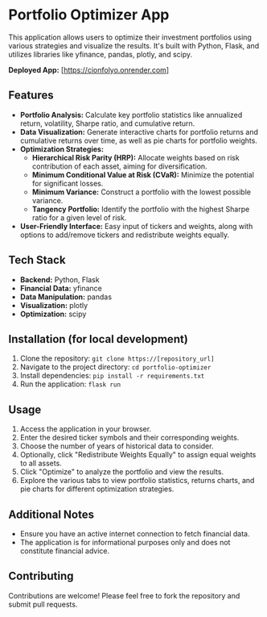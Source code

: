 # Portfolio Optimizer App

This application allows users to optimize their investment portfolios using various strategies and visualize the results. It's built with Python, Flask, and utilizes libraries like yfinance, pandas, plotly, and scipy.

**Deployed App:** [https://cionfolyo.onrender.com]

## Features

- **Portfolio Analysis:** Calculate key portfolio statistics like annualized return, volatility, Sharpe ratio, and cumulative return.
- **Data Visualization:** Generate interactive charts for portfolio returns and cumulative returns over time, as well as pie charts for portfolio weights.
- **Optimization Strategies:**
  - **Hierarchical Risk Parity (HRP):** Allocate weights based on risk contribution of each asset, aiming for diversification.
  - **Minimum Conditional Value at Risk (CVaR):** Minimize the potential for significant losses.
  - **Minimum Variance:** Construct a portfolio with the lowest possible variance.
  - **Tangency Portfolio:** Identify the portfolio with the highest Sharpe ratio for a given level of risk.
- **User-Friendly Interface:** Easy input of tickers and weights, along with options to add/remove tickers and redistribute weights equally.

## Tech Stack

- **Backend:** Python, Flask
- **Financial Data:** yfinance
- **Data Manipulation:** pandas
- **Visualization:** plotly
- **Optimization:** scipy

## Installation (for local development)

1. Clone the repository: `git clone https://[repository_url]`
2. Navigate to the project directory: `cd portfolio-optimizer`
3. Install dependencies: `pip install -r requirements.txt`
4. Run the application: `flask run`

## Usage

1. Access the application in your browser.
2. Enter the desired ticker symbols and their corresponding weights.
3. Choose the number of years of historical data to consider.
4. Optionally, click "Redistribute Weights Equally" to assign equal weights to all assets.
5. Click "Optimize" to analyze the portfolio and view the results.
6. Explore the various tabs to view portfolio statistics, returns charts, and pie charts for different optimization strategies.

## Additional Notes

- Ensure you have an active internet connection to fetch financial data.
- The application is for informational purposes only and does not constitute financial advice.

## Contributing

Contributions are welcome! Please feel free to fork the repository and submit pull requests.
